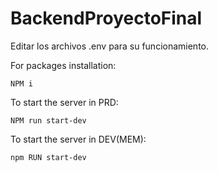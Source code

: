 # BackendProyectoFinal

Editar los archivos .env para su funcionamiento. 

For packages installation: 
```
NPM i
```


To start the server in PRD:
```
NPM run start-dev
```


To start the server in DEV(MEM):
```
npm RUN start-dev
```

